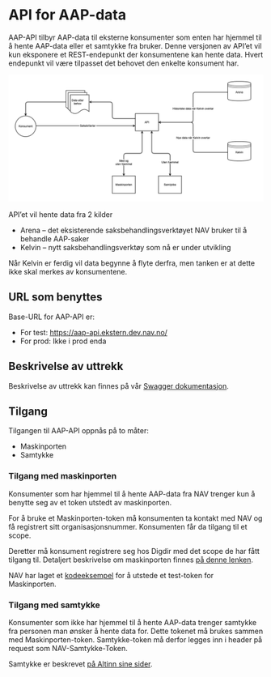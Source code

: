 # API for AAP-data
AAP-API tilbyr AAP-data til eksterne konsumenter som enten har hjemmel til å hente AAP-data eller et samtykke fra bruker. Denne versjonen av API’et vil kun eksponere et REST-endepunkt der konsumentene kan hente data. Hvert endepunkt vil være tilpasset det behovet den enkelte konsument har.

![img](diagram.png)

API’et vil hente data fra 2 kilder
- Arena – det eksisterende saksbehandlingsverktøyet NAV bruker til å behandle AAP-saker
- Kelvin – nytt saksbehandlingsverktøy som nå er under utvikling

Når Kelvin er ferdig vil data begynne å flyte derfra, men tanken er at dette ikke skal merkes av konsumentene.

## URL som benyttes
Base-URL for AAP-API er:
- For test: https://aap-api.ekstern.dev.nav.no/
- For prod: Ikke i prod enda

## Beskrivelse av uttrekk
Beskrivelse av uttrekk kan finnes på vår [Swagger dokumentasjon](https://aap-api.ekstern.dev.nav.no/swagger-ui).

## Tilgang
Tilgangen til AAP-API oppnås på to måter:
- Maskinporten
- Samtykke

### Tilgang med maskinporten
Konsumenter som har hjemmel til å hente AAP-data fra NAV trenger kun å benytte seg av et token utstedt av maskinporten.

For å bruke et Maskinporten-token må konsumenten ta kontakt med NAV og få registrert sitt organisasjonsnummer. Konsumenten får da tilgang til et scope.

Deretter må konsument registrere seg hos Digdir med det scope de har fått tilgang til. Detaljert beskrivelse om maskinporten finnes [på denne lenken](https://samarbeid.digdir.no/maskinporten/ta-i-bruk-maskinporten/97).

NAV har laget et [kodeeksempel](https://github.com/navikt/aap-test-token-provider/blob/main/app/main/tokenprovider/makinporten/MaskinportenTokenProvider.kt) for å utstede et test-token for Maskinporten.

### Tilgang med samtykke
Konsumenter som ikke har hjemmel til å hente AAP-data trenger samtykke fra personen man ønsker å hente data for. Dette tokenet må brukes sammen med Maskinporten-token. Samtykke-token må derfor legges inn i header på request som NAV-Samtykke-Token.

Samtykke er beskrevet [på Altinn sine sider](https://altinn.github.io/docs/utviklingsguider/samtykke/).




